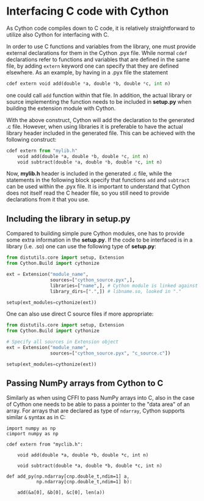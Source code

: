 <!--
SPDX-FileCopyrightText: 2019 CSC - IT Center for Science Ltd. <www.csc.fi>

SPDX-License-Identifier: CC-BY-NC-SA-4.0
-->

<!-- Title: Interfacing C code with Cython -->

<!-- Short description:

In this article we discuss how external code written in C can be utilized
from Python code with the help of Cython.

-->

# Interfacing C code with Cython

As Cython code compiles down to C code, it is relatively straightforward to
utilize also Cython for interfacing with C.

In order to use C functions and variables from the library, one must provide
external declarations for them in the Cython .pyx file. While normal `cdef`
declarations refer to functions and variables that are defined in the same
file, by adding `extern` keyword one can specify that they are defined
elsewhere. As an example, by having in a .pyx file the statement

~~~python
cdef extern void add(double *a, double *b, double *c, int n)
~~~

one could call `add` function within that file. In addition, the actual
library or source implementing the function needs to be included in 
**setup.py** when building the extension module with Cython.

With the above construct, Cython will add the declaration to the generated
.c file. However, when using libraries it is preferable to have the actual
library header included in the generated file. This can be achieved with the
following construct:

~~~python
cdef extern from "mylib.h"
    void add(double *a, double *b, double *c, int n)
    void subtract(double *a, double *b, double *c, int n)
~~~

Now, **mylib.h** header is included in the generated .c file, while the
statements in the following block specify that functions `add` and `subtract`
can be used within the .pyx file. It is important to understand that Cython
does not itself read the C header file, so you still need to provide
declarations from it that you use.


## Including the library in setup.py

Compared to building simple pure Cython modules, one has to provide some
extra information in the **setup.py**. If the code to be interfaced is in a
library (i.e. .so) one can use the following type of **setup.py**:

~~~python
from distutils.core import setup, Extension
from Cython.Build import cythonize

ext = Extension("module_name",
                sources=["cython_source.pyx",],
                libraries=["name",], # Cython module is linked against
                library_dirs=[".",]) # libname.so, looked in "."

setup(ext_modules=cythonize(ext))
~~~

One can also use direct C source files if more appropriate:

~~~python
from distutils.core import setup, Extension
from Cython.Build import cythonize

# Specify all sources in Extension object
ext = Extension("module_name",
                sources=["cython_source.pyx", "c_source.c"])

setup(ext_modules=cythonize(ext))
~~~


## Passing NumPy arrays from Cython to C

Similarly as when using CFFI to pass NumPy arrays into C, also in the case of
Cython one needs to be able to pass a pointer to the "data area" of an array.
For arrays that are declared as type of `ndarray`, Cython supports similar
`&` syntax as in C:

~~~
import numpy as np
cimport numpy as np

cdef extern from "myclib.h":

    void add(double *a, double *b, double *c, int n)

    void subtract(double *a, double *b, double *c, int n)

def add_py(np.ndarray[cnp.double_t,ndim=1] a,
           np.ndarray[cnp.double_t,ndim=1] b):

    add(&a[0], &b[0], &c[0], len(a))
~~~
